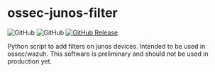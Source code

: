 # ossec-junos-filter
![GitHub](https://img.shields.io/github/license/zerealfox/ossec-junos-filter?style=plastic)
![GitHub](https://img.shields.io/badge/Language-python%203.5+-green.svg?style=plastic)
[![GitHub Release](https://img.shields.io/github/release/mas-cli/mas.svg)](https://github.com/zerealfox/ossec-junos-filter/releases)

Python script to add filters on junos devices. Intended to be used in ossec/wazuh.
This software is preliminary and should not be used in production yet.
